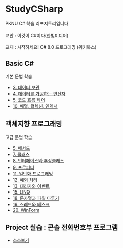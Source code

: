 # StudyCSharp
PKNU C# 학습 리포지토리입니다 <br><br>
교안 : 이것이 C#이다(한빛미디어) <br><br>
교재 : 시작하세요! C# 8.0 프로그래밍 (위키북스)

## Basic C#
기본 문법 학습

- [3. 데이터 보관](https://github.com/SeoDongWoo1216/StudyCSharp21/tree/main/chap03/Chap03App)
- [4. 데이터를 가공하는 연산자](https://github.com/SeoDongWoo1216/StudyCSharp21/tree/main/chap04/Chap04App)
- [5. 코드 흐름 제어](https://github.com/SeoDongWoo1216/StudyCSharp21/tree/main/chap05/Chap05App)
- [10. 배열, 컬렉션, 인덱서](https://github.com/SeoDongWoo1216/StudyCSharp21/tree/main/chap10/chap10App)

## 객체지향 프로그래밍
고급 문법 학습
- [5. 메서드](https://github.com/SeoDongWoo1216/StudyCSharp21/tree/main/chap06/Chap06App)
- [7. 클래스](https://github.com/SeoDongWoo1216/StudyCSharp21/tree/main/chap07/Chap07App)
- [8. 인터페이스와 추상클래스](https://github.com/SeoDongWoo1216/StudyCSharp21/tree/main/chap08/Chap08App)
- [9. 프로퍼티](https://github.com/SeoDongWoo1216/StudyCSharp21/tree/main/chap09/chap09App)
- [11. 일반화 프로그래밍](https://github.com/SeoDongWoo1216/StudyCSharp21/tree/main/chap11/chap11App)
- [12. 예외 처리](https://github.com/SeoDongWoo1216/StudyCSharp21/tree/main/chap12/chap12App)
- [13. 대리자와 이벤트](https://github.com/SeoDongWoo1216/StudyCSharp21/tree/main/chap13/chap13App)
- [15. LINQ](https://github.com/SeoDongWoo1216/StudyCSharp21/tree/main/chap15/Chap15App)
- [18. 문자열과 파일 다루기](https://github.com/SeoDongWoo1216/StudyCSharp21/tree/main/chap18/chap18App)
- [19. 스레드와 테스크](https://github.com/SeoDongWoo1216/StudyCSharp21/tree/main/chap19/Chap19App)
- [20. WinForm](https://github.com/SeoDongWoo1216/StudyCSharp21/tree/main/chap20/chap20App)


## Project 실습 : 콘솔 전화번호부 프로그램
- [소스보기](https://github.com/SeoDongWoo1216/StudyCSharp21/tree/main/chap99/chap99App/21_03_04_AddressBookApp)




